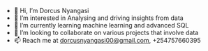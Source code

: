 - 👋 Hi, I’m Dorcus Nyangasi
- 👀 I’m interested in Analysing and driving insights from data
- 🌱 I’m currently learning machine learning and advanced SQL
- 💞️ I’m looking to collaborate on various projects that involve data
- 📫 Reach me at dorcusnyangasi00@gmail.com, +254757660395


<!---
Dorcus00/Dorcus00 is a ✨ special ✨ repository because its `README.md` (this file) appears on your GitHub profile.
You can click the Preview link to take a look at your changes.
--->

